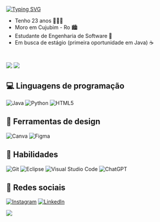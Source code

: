 
[![Typing SVG](https://readme-typing-svg.demolab.com?font=Fira+Code&weight=400&size=60&duration=4000&pause=1000&color=50C878&center=true&vCenter=true&width=900&height=100&lines=Hello+World!;I'm+Douglas+Mikael)](https://git.io/typing-svg)


- Tenho 23 anos  👩🏻‍💻
- Moro em Cujubim - Ro 🏙️
- Estudante de Engenharia de Software 👾
- Em busca de estágio (primeira oportunidade em Java) ☕

#
  ![](http://github-profile-summary-cards.vercel.app/api/cards/stats?username=douglasalk&theme=dark) 
  ![](http://github-profile-summary-cards.vercel.app/api/cards/most-commit-language?username=douglasalk&theme=dark)


## 💻 Linguagens de programação

![Java](https://img.shields.io/badge/java-%23ED8B00.svg?style=for-the-badge&logo=openjdk&logoColor=white)
![Python](https://img.shields.io/badge/python-3670A0?style=for-the-badge&logo=python&logoColor=ffdd54)
![HTML5](https://img.shields.io/badge/html5-%23E34F26.svg?style=for-the-badge&logo=html5&logoColor=white)


## 🎨 Ferramentas de design

![Canva](https://img.shields.io/badge/Canva-%2300C4CC.svg?style=for-the-badge&logo=Canva&logoColor=white)
![Figma](https://img.shields.io/badge/figma-%23F24E1E.svg?style=for-the-badge&logo=figma&logoColor=white)


## 🔧 Habilidades 

![Git](https://img.shields.io/badge/GIT-E44C30?style=for-the-badge&logo=git&logoColor=white)  ![Eclipse](https://img.shields.io/badge/Eclipse-2C2255?style=for-the-badge&logo=eclipse&logoColor=white) ![Visual Studio Code](https://img.shields.io/badge/Visual_Studio_Code-0078D4?style=for-the-badge&logo=visual%20studio%20code&logoColor=white)  ![ChatGPT](https://img.shields.io/badge/ChatGPT-74aa9c?style=for-the-badge&logo=openai&logoColor=white)


## 📱 Redes sociais 

[![Instagram](https://img.shields.io/badge/-Instagram-%23E4405F?style=for-the-badge&logo=instagram&logoColor=white)](https://www.instagram.com/douglas_alkiminn)  [![LinkedIn](https://img.shields.io/badge/LinkedIn-0077B5?style=for-the-badge&logo=linkedin&logoColor=white)](https://www.linkedin.com/in/douglasmikaeldev/)


  <source media="(prefers-color-scheme: dark)" srcset="github-snake-dark.svg" />
  <source media="(prefers-color-scheme: light)" srcset="github-snake.svg" />
  <img src="https://raw.githubusercontent.com/Francine02/Francine02/output/snake.svg" />
